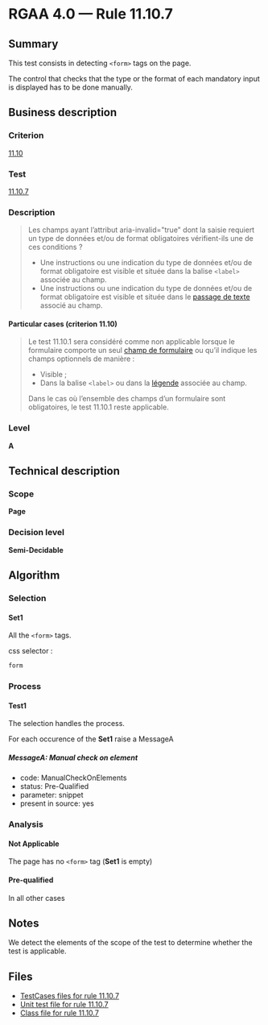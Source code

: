 # RGAA 4.0 — Rule 11.10.7

## Summary

This test consists in detecting `<form>` tags on the page.

The control that checks that the type or the format of each mandatory input is displayed has to be done manually.

## Business description

### Criterion

[11.10](https://www.numerique.gouv.fr/publications/rgaa-accessibilite/methode/criteres/#crit-11-10)

### Test

[11.10.7](https://www.numerique.gouv.fr/publications/rgaa-accessibilite/methode/criteres/#test-11-10-7)

### Description

> Les champs ayant l’attribut aria-invalid="true" dont la saisie requiert un type de données et/ou de format obligatoires vérifient-ils une de ces conditions ?
> 
> * Une instructions ou une indication du type de données et/ou de format obligatoire est visible et située dans la balise `<label>` associée au champ.
> * Une instructions ou une indication du type de données et/ou de format obligatoire est visible et située dans le [passage de texte](https://www.numerique.gouv.fr/publications/rgaa-accessibilite/methode/glossaire/#passage-de-texte-lie-par-aria-labelledby-ou-aria-describedby) associé au champ.

#### Particular cases (criterion 11.10)

> Le test 11.10.1 sera considéré comme non applicable lorsque le formulaire comporte un seul [champ de formulaire](https://www.numerique.gouv.fr/publications/rgaa-accessibilite/methode/glossaire/#champ-de-saisie-de-formulaire) ou qu’il indique les champs optionnels de manière :
> 
> * Visible ;
> * Dans la balise `<label>` ou dans la [légende](https://www.numerique.gouv.fr/publications/rgaa-accessibilite/methode/glossaire/#legende) associée au champ.
> 
> Dans le cas où l’ensemble des champs d’un formulaire sont obligatoires, le test 11.10.1 reste applicable.

### Level

**A**


## Technical description

### Scope

**Page**

### Decision level

**Semi-Decidable**

## Algorithm

### Selection

#### Set1

All the `<form>` tags. 

css selector :
```css
form
```

### Process

#### Test1

The selection handles the process.

For each occurence of the **Set1** raise a MessageA

##### MessageA: Manual check on element

- code: ManualCheckOnElements
- status: Pre-Qualified
- parameter: snippet
- present in source: yes

### Analysis

#### Not Applicable

The page has no `<form>` tag (**Set1** is empty)

#### Pre-qualified

In all other cases


## Notes

We detect the elements of the scope of the test 
to determine whether the test is applicable.

## Files

- [TestCases files for rule 11.10.7](https://gitlab.com/asqatasun/Asqatasun/-/tree/master/rules/rules-rgaa4.0/src/test/resources/testcases/rgaa40/Rgaa40Rule111007/)
- [Unit test file for rule 11.10.7](https://gitlab.com/asqatasun/Asqatasun/-/blob/master/rules/rules-rgaa4.0/src/test/java/org/asqatasun/rules/rgaa40/Rgaa40Rule111007Test.java)
- [Class file for rule 11.10.7](https://gitlab.com/asqatasun/Asqatasun/-/blob/master/rules/rules-rgaa4.0/src/main/java/org/asqatasun/rules/rgaa40/Rgaa40Rule111007.java)
